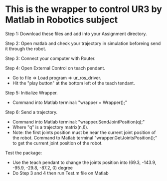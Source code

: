 # This is the wrapper to control UR3 by Matlab in Robotics subject

Step 1: Download these files and add into your Assignment directory.

Step 2: Open matlab and check your trajectory in simulation beforeing send it through the robot.

Step 3: Connect your computer with Router.

Step 4: Open External Control on teach pendant.
* Go to file => Load program => ur_ros_driver.
* Hit the "play button" at the bottom left of the teach tendant.

Step 5: Initialize Wrapper.
* Command into Matlab terminal: "wrapper = Wrapper();" 

Step 6: Send a trajectory.
* Command into Matlab terminal: "wrapper.SendJointPosition(q);"
* Where "q" is a trajectory matrix(n,6).
* Note: the first joints position must be near the current joint position of the robot. Command to Matlab terminal "wrapper.GetJointsPosition();" to get the current joint position of the robot.

Test the package:
* Use the teach pendant to change the joints position into (69.3, -143.9, -95.9, -29.8, -87.2, 0) degree
* Do Step 3 and 4 then run Test.m file on Matlab
